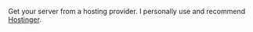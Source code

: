 Get your server from a hosting provider. I personally use and recommend [Hostinger](https://hostinger.com?REFERRALCODE=5Q1DARRENHDY). 